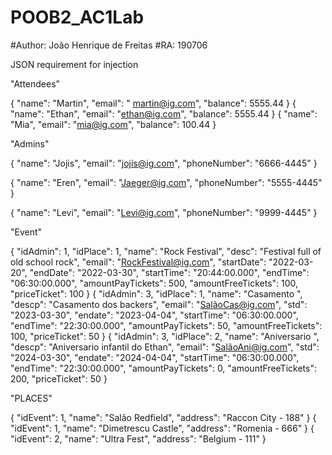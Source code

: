 # POOB2_AC1Lab
#Author:  João Henrique de Freitas 
#RA: 190706 

JSON requirement for injection <POST>
    
"Attendees"

{ 
    "name": "Martin",
    "email": " martin@ig.com", 
    "balance": 5555.44
}
{ 
    "name": "Ethan",
    "email": "ethan@ig.com", 
    "balance": 5555.44
}
{ 
    "name": "Mia",
    "email": "mia@ig.com", 
    "balance": 100.44
}

"Admins"

{ 
    "name": "Jojis",
    "email": "jojis@ig.com", 
    "phoneNumber": "6666-4445"
}

{ 
    "name": "Eren",
    "email": "Jaeger@ig.com", 
    "phoneNumber": "5555-4445"
}

{ 
    "name": "Levi",
    "email": "Levi@ig.com", 
    "phoneNumber": "9999-4445"
}

"Event"

{ 
    "idAdmin": 1, 
    "idPlace": 1,
    "name": "Rock Festival",
    "desc": "Festival full of old school rock",
    "email": "RockFestival@ig.com",
    "startDate": "2022-03-20",
    "endDate": "2022-03-30",
    "startTime": "20:44:00.000",
    "endTime":  "06:30:00.000",
    "amountPayTickets": 500,
    "amountFreeTickets": 100,
    "priceTicket": 100
}
{
    "idAdmin": 3,
    "idPlace": 1,
    "name": "Casamento ",
    "descp": "Casamento dos backers",
    "email": "SalãoCas@ig.com",
    "std": "2023-03-30",
    "endate": "2023-04-04",
    "startTime": "06:30:00.000",
    "endTime":  "22:30:00.000",
    "amountPayTickets": 50,
    "amountFreeTickets": 100,
    "priceTicket": 50
}
{
    "idAdmin": 3,
    "idPlace": 2,
    "name": "Aniversario ",
    "descp": "Aniversario infantil do Ethan",
    "email": "SalãoAni@ig.com",
    "std": "2024-03-30",
    "endate": "2024-04-04",
    "startTime": "06:30:00.000",
    "endTime":  "22:30:00.000",
    "amountPayTickets": 0,
    "amountFreeTickets": 200,
    "priceTicket": 50
}

"PLACES"

{
    "idEvent": 1,
    "name": "Salão Redfield",
    "address": "Raccon City - 188"
}
{
    "idEvent": 1,
    "name": "Dimetrescu Castle",
    "address": "Romenia - 666"
}
{
    "idEvent": 2,
    "name": "Ultra Fest",
    "address": "Belgium - 111" 
}
